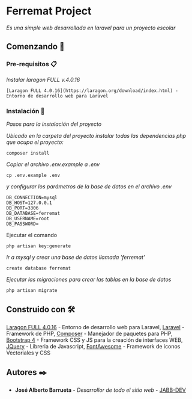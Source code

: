 # Ferremat Project

_Es una simple web desarrollada en laravel para un proyecto escolar_

## Comenzando 🚀

### Pre-requisitos 📋

_Instalar laragon FULL v.4.0.16_

```
[Laragon FULL 4.0.16](https://laragon.org/download/index.html) - Entorno de desarrollo web para Laravel
```

### Instalación 🔧

_Pasos para la instalación del proyecto_

_Ubicado en la carpeta del proyecto instalar todas las dependencias php que ocupa el proyecto:_

```
composer install
```

_Copiar el archivo .env.example a .env_

```
cp .env.example .env

```

_y configurar los parámetros de la base de datos en el archivo .env_

```
DB_CONNECTION=mysql
DB_HOST=127.0.0.1
DB_PORT=3306
DB_DATABASE=ferremat
DB_USERNAME=root
DB_PASSWORD=

```
Ejecutar el comando

```
php artisan key:generate
```

_Ir a mysql y crear una base de datos llamada 'ferremat'_

```
create database ferremat
```

_Ejecutar las migraciones para crear las tablas en la base de datos_

```
php artisan migrate
```

## Construido con 🛠️

[Laragon FULL 4.0.16](https://laragon.org/download/index.html) - Entorno de desarrollo web para Laravel, [Laravel](https://laravel.com/) - Framework de PHP, [Composer](https://getcomposer.org/) - Manejador de paquetes para PHP, [Bootstrap 4](https://getbootstrap.com/) - Framework CSS y JS para la creación de interfaces WEB, [JQuery](https://jquery.com/) - Libreria de Javascript, [FontAwesome](https://fontawesome.com/) - Framework de iconos Vectoriales y CSS

## Autores ✒️

* **José Alberto Barrueta** - *Desarrollor de todo el sitio web* - [JABB-DEV](https://github.com/JABB-DEV)